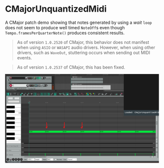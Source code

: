 # CMajorUnquantizedMidi

A CMajor patch demo showing that notes generated by using a _wait_ `loop` does not seem to produce well timed `NoteOff`s even though `Tempo.framesPerQuarterNote()` produces consistent results.

> As of version `1.0.2520` of CMajor, this behavior does not manifest when using `ASIO` or `WASAPI` audio drivers. However, when using other drivers, such as `WaveOut`, stuttering occurs when sending out MIDI events.

> As of version `1.0.2537` of CMajor, this has been fixed.

![image](./files/unquantized.png)
